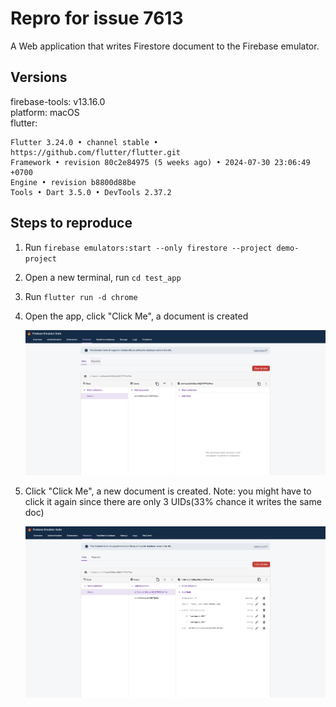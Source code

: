 # Repro for issue 7613

A Web application that writes Firestore document to the Firebase emulator.

## Versions

firebase-tools: v13.16.0<br>
platform: macOS<br>
flutter:

```
Flutter 3.24.0 • channel stable • https://github.com/flutter/flutter.git
Framework • revision 80c2e84975 (5 weeks ago) • 2024-07-30 23:06:49 +0700
Engine • revision b8800d88be
Tools • Dart 3.5.0 • DevTools 2.37.2
```

## Steps to reproduce

1. Run `firebase emulators:start --only firestore --project demo-project`
2. Open a new terminal, run `cd test_app`
3. Run `flutter run -d chrome`
4. Open the app, click "Click Me", a document is created

   <img src="./images/step-4.png" width="1024"/>

5. Click "Click Me", a new document is created. Note: you might have to click it again since there are only 3 UIDs(33% chance it writes the same doc)

   <img src="./images/step-5.png" width="1024"/>
